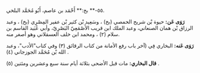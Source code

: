 ٥٥-** بخ:** أَحْمَد بن عاصم، أَبُو مُحَمَّد البلخي.

**رَوَى عَن:** حيوة بْن شريح الحمصي (بخ) ، وسَعِيد بْن كثير بْن عفير المِصْرِي (بخ) ، وعبد الرزاق بْن همان الصنعاني، وعبد الملك ابن قريب الأَصْمَعِيّ البَصْرِيّ، وأبي عُبَيد القاسم بن سلام (٢) ، ومحمد ابن خلف العسقلاني وهو أصغر منه.

**رَوَى عَنه:** البخاري فِي (آخر باب رفع الأمانة من كتاب الرقائق (٣) وفي كتاب"الأدب"، وعبد الله بْن مُحَمَّد الجوزجاني (٤) .

**قال البخاري:** مات قبل الأضحى بثلاثة أيام سنة سبع وعشرين ومئتين (٥) .